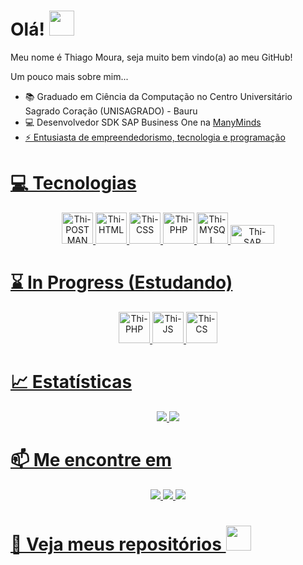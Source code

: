 # Olá! <img src="https://raw.githubusercontent.com/MartinHeinz/MartinHeinz/master/wave.gif" width="40" height="40">

Meu nome é Thiago Moura, seja muito bem vindo(a) ao meu GitHub!

Um pouco mais sobre mim...
- 📚 Graduado em Ciência da Computação no Centro Universitário Sagrado Coração (UNISAGRADO) - Bauru
- 💻 Desenvolvedor SDK SAP Business One na <a href="https://www.linkedin.com/company/manymindsbr/mycompany/">ManyMinds
- ⚡ Entusiasta de empreendedorismo, tecnologia e programação

# 💻 Tecnologias
<div align="center" style="display: inline_block">

<img alt="Thi-POSTMAN" height="50" width="50" src="https://skillicons.dev/icons?i=postman">  
<img alt="Thi-HTML" height="50" width="50" src="https://skillicons.dev/icons?i=html">          
<!-- <img src="https://img.shields.io/badge/HTML5-E34F26?style=for-the-badge&logo=html5&logoColor=white"> -->

<img alt="Thi-CSS" height="50" width="50" src="https://skillicons.dev/icons?i=css">        
<!-- <img src="https://img.shields.io/badge/CSS3-1572B6?style=for-the-badge&logo=css3&logoColor=white"> -->

<img alt="Thi-PHP" height="50" width="50" src="https://skillicons.dev/icons?i=php">        
<!-- <img src="https://img.shields.io/badge/PHP-777BB4?style=for-the-badge&logo=php&logoColor=white"> -->

<img alt="Thi-MYSQL" height="50" width="50" src="https://skillicons.dev/icons?i=mysql">

<img alt="Thi-SAP" height="30" width="70" src="https://img.shields.io/badge/SAP-0FAAFF?style=for-the-badge&logo=sap&logoColor=white">
    
</div>
          
# ⌛ In Progress (Estudando)
<div align="center" style="display: inline_block">

<img alt="Thi-PHP" height="50" width="50" src="https://skillicons.dev/icons?i=php">        
<!-- <img src="https://img.shields.io/badge/PHP-777BB4?style=for-the-badge&logo=php&logoColor=white"> -->
          
<!-- <img alt="Thi-CodeIgn" height="50" width="50" src="https://cdn.jsdelivr.net/gh/devicons/devicon/icons/codeigniter/codeigniter-plain.svg"> -->
          
<img alt="Thi-JS" height="50" width="50" src="https://skillicons.dev/icons?i=js"> 
<img alt="Thi-CS" height="50" width="50" src="https://skillicons.dev/icons?i=cs">    
<!-- <img src="https://img.shields.io/badge/JavaScript-F7DF1E?style=for-the-badge&logo=javascript&logoColor=black">  -->

</div>

# 📈 Estatísticas
<div align="center" style="display: inline_block">
<img src="https://github-readme-stats.vercel.app/api?username=ThiagoMoura183&theme=blue-green">
<img src="https://github-readme-stats.vercel.app/api/top-langs/?username=ThiagoMoura183&theme=blue-green">
</div>


# 📫 Me encontre em

<div align="center" style="display: inline_block">
<a href="https://www.linkedin.com/in/thiago-moura-28b572169/" target ="_blank"><img src="https://img.shields.io/badge/LinkedIn-0077B5?style=for-the-badge&logo=linkedin&logoColor=white">
<a href="mailto:thiago.moura2000@hotmail.com" target ="_blank"><img src="https://img.shields.io/badge/Microsoft_Outlook-0078D4?style=for-the-badge&logo=microsoft-outlook&logoColor=white">
<a href="mailto:thiago.dsmoura2@gmail.com" target ="_blank"><img src="https://img.shields.io/badge/Gmail-D14836?style=for-the-badge&logo=gmail&logoColor=white">
</div>

# 🔭 Veja meus repositórios  <img src="https://i.gifer.com/origin/ab/ab17f96aec139d9fb81c663d2e2cd2d0.gif" width="40" height="40">
